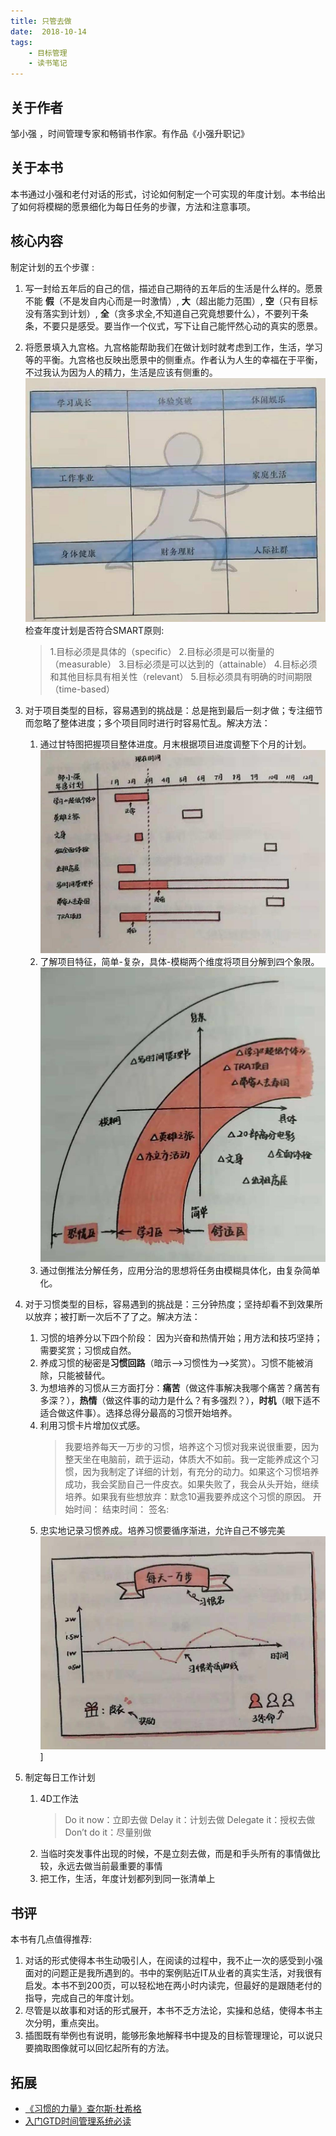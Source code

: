```yaml
---
title: 只管去做
date:  2018-10-14
tags:
	- 目标管理
	- 读书笔记
---
```


## 关于作者

邹小强 ，时间管理专家和畅销书作家。有作品《小强升职记》

## 关于本书

本书通过小强和老付对话的形式，讨论如何制定一个可实现的年度计划。本书给出了如何将模糊的愿景细化为每日任务的步骤，方法和注意事项。

## 核心内容
制定计划的五个步骤 :

1. 写一封给五年后的自己的信，描述自己期待的五年后的生活是什么样的。愿景不能 **假**（不是发自内心而是一时激情）, **大**（超出能力范围）, **空**（只有目标没有落实到计划）, **全**（贪多求全,不知道自己究竟想要什么），不要列干条条，不要只是感受。要当作一个仪式，写下让自己能怦然心动的真实的愿景。

2. 将愿景填入九宫格。九宫格能帮助我们在做计划时就考虑到工作，生活，学习等的平衡。九宫格也反映出愿景中的侧重点。作者认为人生的幸福在于平衡，不过我认为因为人的精力，生活是应该有侧重的。![年度计划九宫格](/images/年度计划九宫格.jpg)
检查年度计划是否符合SMART原则:
   > 1.目标必须是具体的（specific）
   > 2.目标必须是可以衡量的（measurable）
   > 3.目标必须是可以达到的（attainable）
   > 4.目标必须和其他目标具有相关性（relevant）
   > 5.目标必须具有明确的时间期限（time-based）  

3. 对于项目类型的目标，容易遇到的挑战是：总是拖到最后一刻才做；专注细节而忽略了整体进度；多个项目同时进行时容易忙乱。解决方法：  
   1. 通过甘特图把握项目整体进度。月末根据项目进度调整下个月的计划。![年度计划甘特图](/images/年度计划甘特图.jpg)
   2. 了解项目特征，简单-复杂，具体-模糊两个维度将项目分解到四个象限。![项目分类](/images/项目分类.jpg)
   3. 通过倒推法分解任务，应用分治的思想将任务由模糊具体化，由复杂简单化。  

4. 对于习惯类型的目标，容易遇到的挑战是：三分钟热度；坚持却看不到效果所以放弃；被打断一次后不了了之。解决方法：  
   1. 习惯的培养分以下四个阶段： 因为兴奋和热情开始；用方法和技巧坚持；需要奖赏；习惯成自然。  
   2. 养成习惯的秘密是**习惯回路**（暗示——>习惯性为——>奖赏）。习惯不能被消除，只能被替代。
   3. 为想培养的习惯从三方面打分：**痛苦**（做这件事解决我哪个痛苦？痛苦有多深？），**热情**（做这件事的动力是什么？有多强烈？），**时机**（眼下适不适合做这件事）。选择总得分最高的习惯开始培养。
   4. 利用习惯卡片增加仪式感。  
      > 我要培养每天一万步的习惯，培养这个习惯对我来说很重要，因为整天坐在电脑前，疏于运动，体质大不如前。我一定能养成这个习惯，因为我制定了详细的计划，有充分的动力。如果这个习惯培养成功，我会奖励自己一件皮衣。如果失败了，我会从头开始，继续培养。如果我有些想放弃：默念10遍我要养成这个习惯的原因。
      > 开始时间：
      > 结束时间：
      > 签名:
   5. 忠实地记录习惯养成。培养习惯要循序渐进，允许自己不够完美 ![习惯养成记录](/images/习惯养成记录.jpg)]

5. 制定每日工作计划
   1. 4D工作法 
      > Do it now：立即去做
      > Delay it：计划去做
      > Delegate it：授权去做
      > Don’t do it：尽量别做
   2. 当临时突发事件出现的时候，不是立刻去做，而是和手头所有的事情做比较，永远去做当前最重要的事情 
   3. 把工作，生活，年度计划都列到同一张清单上

## 书评
本书有几点值得推荐:
1. 对话的形式使得本书生动吸引人，在阅读的过程中，我不止一次的感受到小强面对的问题正是我所遇到的。书中的案例贴近IT从业者的真实生活，对我很有启发。本书不到200页，可以轻松地在两小时内读完，但最好的是跟随老付的指导，完成自己的年度计划。
2. 尽管是以故事和对话的形式展开，本书不乏方法论，实操和总结，使得本书主次分明，重点突出。
3. 插图既有举例也有说明，能够形象地解释书中提及的目标管理理论，可以说只要摘取图像就可以回忆起所有的方法。  

## 拓展
- [《习惯的力量》查尔斯·杜希格](https://book.douban.com/subject/20507212)
- [入门GTD时间管理系统必读](https://www.mifengtd.cn/articles/start-gtd.html)